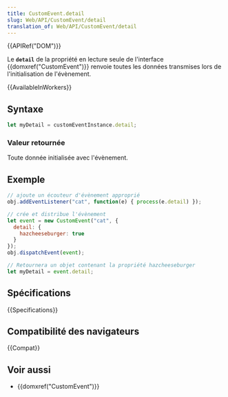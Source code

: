```yaml
---
title: CustomEvent.detail
slug: Web/API/CustomEvent/detail
translation_of: Web/API/CustomEvent/detail
---
```


{{APIRef("DOM")}}

Le **`detail`** de la propriété en lecture seule de l'interface {{domxref("CustomEvent")}} renvoie toutes les données transmises lors de l'initialisation de l'évènement.

{{AvailableInWorkers}}

## Syntaxe

```js
let myDetail = customEventInstance.detail;
```

### Valeur retournée

Toute donnée initialisée avec l'évènement.

## Exemple

```js
// ajoute un écouteur d'évènement approprié
obj.addEventListener("cat", function(e) { process(e.detail) });

// crée et distribue l'évènement
let event = new CustomEvent("cat", {
  detail: {
    hazcheeseburger: true
  }
});
obj.dispatchEvent(event);

// Retournera un objet contenant la propriété hazcheeseburger
let myDetail = event.detail;
```

## Spécifications

{{Specifications}}

## Compatibilité des navigateurs

{{Compat}}

## Voir aussi

- {{domxref("CustomEvent")}}
